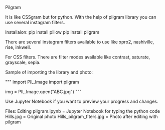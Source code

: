 Pilgram

It is like CSSgram but for python. With the help of pilgram library you can use several instagram filters.

Installaion:
pip install pillow
pip install pilgram

There are several instagram filters available to use like xpro2, nashiville, rise, inkwell.

For CSS filters. There are filter modes available like contrast, saturate, grayscale, sepia.

Sample of importing the library and photo:

"""
import PIL.Image
import pilgram

img = PIL.Image.open("ABC.jpg")
"""

Use Jupyter Notebook if you want to preview your progress and changes.

Files:
Editing pilgram.ipynb = Jupyter Notebook for typing the python code
Hills.jpg = Original photo
Hills_pilgram_flters.jpg = Photo after editing with pilgram
